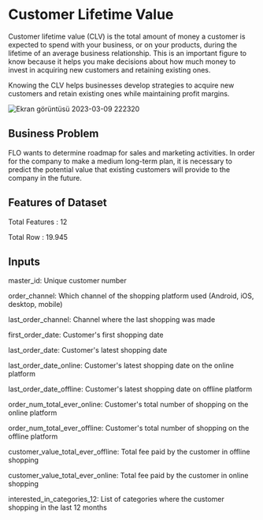 # Customer Lifetime Value 

Customer lifetime value (CLV) is the total amount of money a customer is expected to spend with your business, or on your products, during the lifetime of an average business relationship. This is an important figure to know because it helps you make decisions about how much money to invest in acquiring new customers and retaining existing ones.

Knowing the CLV helps businesses develop strategies to acquire new customers and retain existing ones while maintaining profit margins.

![Ekran görüntüsü 2023-03-09 222320](https://user-images.githubusercontent.com/121626776/224134409-9dc9ab33-aa65-4332-91e5-581b992894f5.png)

## Business Problem

FLO wants to determine roadmap for sales and marketing activities. In order for the company to make a medium long-term plan, it is necessary to predict the potential value that existing customers will provide to the company in the future.

## Features of Dataset

Total Features : 12

Total Row : 19.945


## Inputs 

master_id: Unique customer number

order_channel: Which channel of the shopping platform used (Android, iOS, desktop, mobile)

last_order_channel: Channel where the last shopping was made

first_order_date: Customer's first shopping date

last_order_date: Customer's latest shopping date

last_order_date_online: Customer's latest shopping date on the online platform

last_order_date_offline: Customer's latest shopping date on offline platform

order_num_total_ever_online: Customer's total number of shopping on the online platform

order_num_total_ever_offline: Customer's total number of shopping on the offline platform

customer_value_total_ever_offline: Total fee paid by the customer in offline shopping

customer_value_total_ever_online: Total fee paid by the customer in online shopping

interested_in_categories_12: List of categories where the customer shopping in the last 12 months
